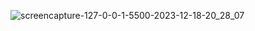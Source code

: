 ![screencapture-127-0-0-1-5500-2023-12-18-20_28_07](https://github.com/evadob/rehabilitation-clinic/assets/109676559/f4a47316-8589-4cd0-8a6e-6ca09b79a248)
